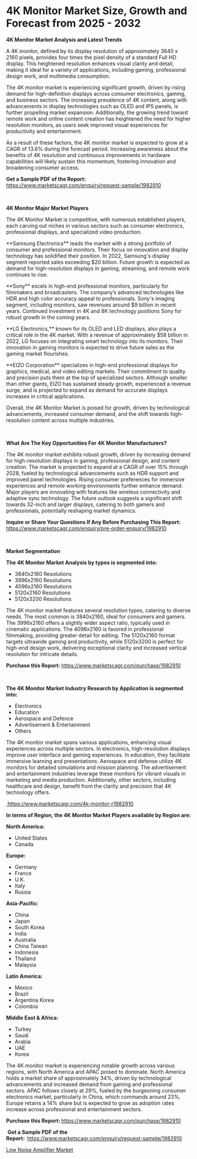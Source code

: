 <p><h1>4K Monitor Market Size, Growth and Forecast from 2025 - 2032</h1></p><p><strong>4K Monitor Market Analysis and Latest Trends</strong></p>
<p><p>A 4K monitor, defined by its display resolution of approximately 3840 x 2160 pixels, provides four times the pixel density of a standard Full HD display. This heightened resolution enhances visual clarity and detail, making it ideal for a variety of applications, including gaming, professional design work, and multimedia consumption.</p><p>The 4K monitor market is experiencing significant growth, driven by rising demand for high-definition displays across consumer electronics, gaming, and business sectors. The increasing prevalence of 4K content, along with advancements in display technologies such as OLED and IPS panels, is further propelling market expansion. Additionally, the growing trend toward remote work and online content creation has heightened the need for higher resolution monitors, as users seek improved visual experiences for productivity and entertainment.</p><p>As a result of these factors, the 4K monitor market is expected to grow at a CAGR of 13.6% during the forecast period. Increasing awareness about the benefits of 4K resolution and continuous improvements in hardware capabilities will likely sustain this momentum, fostering innovation and broadening consumer access.</p></p>
<p><strong>Get a Sample PDF of the Report:&nbsp;</strong> <a href="https://www.marketscagr.com/enquiry/request-sample/1982910?utm_campaign=3001&utm_medium=2&utm_source=Github&utm_content=ia&utm_term=06042025&utm_id=4k-monitor">https://www.marketscagr.com/enquiry/request-sample/1982910</a></p>
<p>&nbsp;</p>
<p><strong>4K Monitor Major Market Players</strong></p>
<p><p>The 4K Monitor Market is competitive, with numerous established players, each carving out niches in various sectors such as consumer electronics, professional displays, and specialized video production.</p><p>**Samsung Electronics** leads the market with a strong portfolio of consumer and professional monitors. Their focus on innovation and display technology has solidified their position. In 2022, Samsung's display segment reported sales exceeding $20 billion. Future growth is expected as demand for high-resolution displays in gaming, streaming, and remote work continues to rise.</p><p>**Sony** excels in high-end professional monitors, particularly for filmmakers and broadcasters. The company’s advanced technologies like HDR and high color accuracy appeal to professionals. Sony's imaging segment, including monitors, saw revenues around $9 billion in recent years. Continued investment in 4K and 8K technology positions Sony for robust growth in the coming years.</p><p>**LG Electronics,** known for its OLED and LED displays, also plays a critical role in the 4K market. With a revenue of approximately $58 billion in 2022, LG focuses on integrating smart technology into its monitors. Their innovation in gaming monitors is expected to drive future sales as the gaming market flourishes.</p><p>**EIZO Corporation** specializes in high-end professional displays for graphics, medical, and video editing markets. Their commitment to quality and precision puts them at the top of specialized sectors. Although smaller than other giants, EIZO has sustained steady growth, experienced a revenue surge, and is projected to expand as demand for accurate displays increases in critical applications.</p><p>Overall, the 4K Monitor Market is poised for growth, driven by technological advancements, increased consumer demand, and the shift towards high-resolution content across multiple industries.</p></p>
<p>&nbsp;</p>
<p><strong>What Are The Key Opportunities For 4K Monitor Manufacturers?</strong></p>
<p><p>The 4K monitor market exhibits robust growth, driven by increasing demand for high-resolution displays in gaming, professional design, and content creation. The market is projected to expand at a CAGR of over 15% through 2028, fueled by technological advancements such as HDR support and improved panel technologies. Rising consumer preferences for immersive experiences and remote working environments further enhance demand. Major players are innovating with features like wireless connectivity and adaptive sync technology. The future outlook suggests a significant shift towards 32-inch and larger displays, catering to both gamers and professionals, potentially reshaping market dynamics.</p></p>
<p><strong>Inquire or Share Your Questions If Any Before Purchasing This Report:</strong> <a href="https://www.marketscagr.com/enquiry/pre-order-enquiry/1982910?utm_campaign=3001&utm_medium=2&utm_source=Github&utm_content=ia&utm_term=06042025&utm_id=4k-monitor">https://www.marketscagr.com/enquiry/pre-order-enquiry/1982910</a></p>
<p>&nbsp;</p>
<p><strong>Market Segmentation</strong></p>
<p><strong>The 4K Monitor Market Analysis by types is segmented into:</strong></p>
<p><ul><li>3840x2160 Resolutions</li><li>3996x2160 Resolutions</li><li>4096x2160 Resolutions</li><li>5120x2160 Resolutions</li><li>5120x3200 Resolutions</li></ul></p>
<p><p>The 4K monitor market features several resolution types, catering to diverse needs. The most common is 3840x2160, ideal for consumers and gamers. The 3996x2160 offers a slightly wider aspect ratio, typically used in cinematic applications. The 4096x2160 is favored in professional filmmaking, providing greater detail for editing. The 5120x2160 format targets ultrawide gaming and productivity, while 5120x3200 is perfect for high-end design work, delivering exceptional clarity and increased vertical resolution for intricate details.</p></p>
<p><strong>Purchase this Report:&nbsp;</strong><a href="https://www.marketscagr.com/purchase/1982910?utm_campaign=3001&utm_medium=2&utm_source=Github&utm_content=ia&utm_term=06042025&utm_id=4k-monitor">https://www.marketscagr.com/purchase/1982910</a></p>
<p>&nbsp;</p>
<p><strong>The 4K Monitor Market Industry Research by Application is segmented into:</strong></p>
<p><ul><li>Electronics</li><li>Education</li><li>Aerospace and Defence</li><li>Advertisement & Entertainment</li><li>Others</li></ul></p>
<p><p>The 4K monitor market spans various applications, enhancing visual experiences across multiple sectors. In electronics, high-resolution displays improve user interface and gaming experiences. In education, they facilitate immersive learning and presentations. Aerospace and defense utilize 4K monitors for detailed simulations and mission planning. The advertisement and entertainment industries leverage these monitors for vibrant visuals in marketing and media production. Additionally, other sectors, including healthcare and design, benefit from the clarity and precision that 4K technology offers.</p></p>
<p><a href="https://www.marketscagr.com/4k-monitor-r1982910?utm_campaign=3001&utm_medium=2&utm_source=Github&utm_content=ia&utm_term=06042025&utm_id=4k-monitor">&nbsp;https://www.marketscagr.com/4k-monitor-r1982910</a></p>
<p><strong>In terms of Region, the 4K Monitor Market Players available by Region are:</strong></p>
<p>
    <p> <strong> North America: </strong>
        <ul>
            <li>United States</li>
            <li>Canada</li>
        </ul>
        </p> 
    <p> <strong> Europe: </strong>
        <ul>
            <li>Germany</li>
            <li>France</li>
            <li>U.K.</li>
            <li>Italy</li>
            <li>Russia</li>
        </ul>
        </p> 
    <p> <strong> Asia-Pacific: </strong>
        <ul>
            <li>China</li>
            <li>Japan</li>
            <li>South Korea</li>
            <li>India</li>
            <li>Australia</li>
            <li>China Taiwan</li>
            <li>Indonesia</li>
            <li>Thailand</li>
            <li>Malaysia</li>
        </ul>
        </p> 
    <p> <strong> Latin America: </strong>
        <ul>
            <li>Mexico</li>
            <li>Brazil</li>
            <li>Argentina Korea</li>
            <li>Colombia</li>
        </ul>
        </p> 
    <p> <strong> Middle East & Africa: </strong>
        <ul>
            <li>Turkey</li>
            <li>Saudi</li>
            <li>Arabia</li>
            <li>UAE</li>
            <li>Korea</li>
        </ul>
    </p>
    </p>
<p><p>The 4K monitor market is experiencing notable growth across various regions, with North America and APAC poised to dominate. North America holds a market share of approximately 34%, driven by technological advancements and increased demand from gaming and professional sectors. APAC follows closely at 29%, fueled by the burgeoning consumer electronics market, particularly in China, which commands around 23%. Europe retains a 14% share but is expected to grow as adoption rates increase across professional and entertainment sectors.</p></p>
<p><strong>Purchase this Report: </strong><a href="https://www.marketscagr.com/purchase/1982910?utm_campaign=3001&utm_medium=2&utm_source=Github&utm_content=ia&utm_term=06042025&utm_id=4k-monitor">https://www.marketscagr.com/purchase/1982910</a></p>
<p>&nbsp;<strong>Get a Sample PDF of the Report:&nbsp;&nbsp;</strong><a href="https://www.marketscagr.com/enquiry/request-sample/1982910?utm_campaign=3001&utm_medium=2&utm_source=Github&utm_content=ia&utm_term=06042025&utm_id=4k-monitor">https://www.marketscagr.com/enquiry/request-sample/1982910</a></p>
<p><strong></strong></p>
<p><p><a href="https://github.com/tszkintruca/Market-Research-Report-List-1/blob/main/low-noise-amplifier-market.md?utm_campaign=3001&utm_medium=2&utm_source=Github&utm_content=ia&utm_term=06042025&utm_id=4k-monitor">Low Noise Amplifier Market</a></p></p>